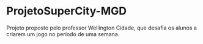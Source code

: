 # ProjetoSuperCity-MGD
Projeto proposto pelo professor Wellington Cidade, que desafia os alunos a criarem um jogo no período de uma semana.
